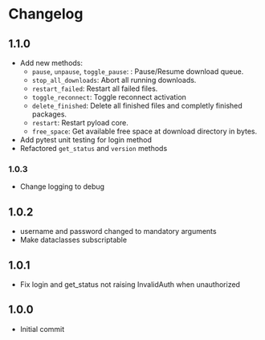# Changelog

## 1.1.0

* Add new methods:
    * `pause`, `unpause`, `toggle_pause`: : Pause/Resume download queue.
    * `stop_all_downloads`: Abort all running downloads.
    * `restart_failed`: Restart all failed files.
    * `toggle_reconnect`: Toggle reconnect activation
    * `delete_finished`: Delete all finished files and completly finished packages.
    * `restart`: Restart pyload core.
    * `free_space`: Get available free space at download directory in bytes.
* Add pytest unit testing for login method
* Refactored `get_status` and `version` methods

### 1.0.3

* Change logging to debug

## 1.0.2

* username and password changed to mandatory arguments
* Make dataclasses subscriptable

## 1.0.1

* Fix login and get_status not raising InvalidAuth when unauthorized

## 1.0.0

* Initial commit

